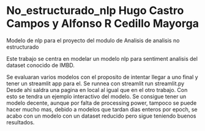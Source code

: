 # No_estructurado_nlp Hugo Castro Campos y Alfonso R Cedillo Mayorga
Modelo de nlp para el proyecto del modulo de Analisis de analisis no estructurado

Este trabajo se centra en modelar un modelo nlp para sentiment analisis del dataset conocido de IMBD.

Se evaluaran varios modelos con el proposito de intentar llegar a uno final y tener un streamlit app para el.
Se runnea con streamlit run streamlit.py
Desde ahi saldra una pagina en local al igual que en el otro trabajo.
Con esto se tendra un ejemplo interactivo del modelo.
Se consigue tener un modelo decente, aunque por falta de processing power, tampoco se puede hacer mucho mas, debido a modelos que tardan dias enteros por epoch,
se acabo con un modelo con un dataset reducido pero sigue teniendo buenos resultados.
